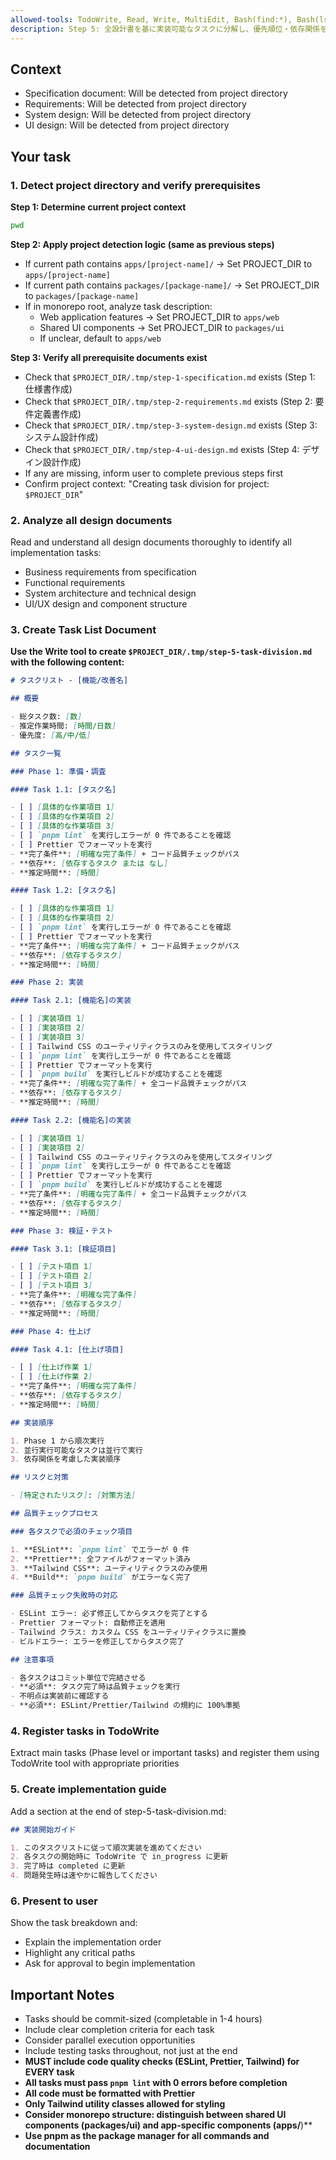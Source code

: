 ```yaml
---
allowed-tools: TodoWrite, Read, Write, MultiEdit, Bash(find:*), Bash(ls:*)
description: Step 5: 全設計書を基に実装可能なタスクに分解し、優先順位・依存関係を整理
---
```


## Context

- Specification document: Will be detected from project directory
- Requirements: Will be detected from project directory
- System design: Will be detected from project directory
- UI design: Will be detected from project directory

## Your task

### 1. Detect project directory and verify prerequisites

**Step 1: Determine current project context**

```bash
pwd
```

**Step 2: Apply project detection logic (same as previous steps)**

- If current path contains `apps/[project-name]/` → Set PROJECT_DIR to `apps/[project-name]`
- If current path contains `packages/[package-name]/` → Set PROJECT_DIR to `packages/[package-name]`
- If in monorepo root, analyze task description:
  - Web application features → Set PROJECT_DIR to `apps/web`
  - Shared UI components → Set PROJECT_DIR to `packages/ui`
  - If unclear, default to `apps/web`

**Step 3: Verify all prerequisite documents exist**

- Check that `$PROJECT_DIR/.tmp/step-1-specification.md` exists (Step 1: 仕様書作成)
- Check that `$PROJECT_DIR/.tmp/step-2-requirements.md` exists (Step 2: 要件定義書作成)
- Check that `$PROJECT_DIR/.tmp/step-3-system-design.md` exists (Step 3: システム設計作成)
- Check that `$PROJECT_DIR/.tmp/step-4-ui-design.md` exists (Step 4: デザイン設計作成)
- If any are missing, inform user to complete previous steps first
- Confirm project context: "Creating task division for project: `$PROJECT_DIR`"

### 2. Analyze all design documents

Read and understand all design documents thoroughly to identify all implementation tasks:

- Business requirements from specification
- Functional requirements
- System architecture and technical design
- UI/UX design and component structure

### 3. Create Task List Document

**Use the Write tool to create `$PROJECT_DIR/.tmp/step-5-task-division.md` with the following content:**

```markdown
# タスクリスト - [機能/改善名]

## 概要

- 総タスク数: [数]
- 推定作業時間: [時間/日数]
- 優先度: [高/中/低]

## タスク一覧

### Phase 1: 準備・調査

#### Task 1.1: [タスク名]

- [ ] [具体的な作業項目 1]
- [ ] [具体的な作業項目 2]
- [ ] [具体的な作業項目 3]
- [ ] `pnpm lint` を実行しエラーが 0 件であることを確認
- [ ] Prettier でフォーマットを実行
- **完了条件**: [明確な完了条件] + コード品質チェックがパス
- **依存**: [依存するタスク または なし]
- **推定時間**: [時間]

#### Task 1.2: [タスク名]

- [ ] [具体的な作業項目 1]
- [ ] [具体的な作業項目 2]
- [ ] `pnpm lint` を実行しエラーが 0 件であることを確認
- [ ] Prettier でフォーマットを実行
- **完了条件**: [明確な完了条件] + コード品質チェックがパス
- **依存**: [依存するタスク]
- **推定時間**: [時間]

### Phase 2: 実装

#### Task 2.1: [機能名]の実装

- [ ] [実装項目 1]
- [ ] [実装項目 2]
- [ ] [実装項目 3]
- [ ] Tailwind CSS のユーティリティクラスのみを使用してスタイリング
- [ ] `pnpm lint` を実行しエラーが 0 件であることを確認
- [ ] Prettier でフォーマットを実行
- [ ] `pnpm build` を実行しビルドが成功することを確認
- **完了条件**: [明確な完了条件] + 全コード品質チェックがパス
- **依存**: [依存するタスク]
- **推定時間**: [時間]

#### Task 2.2: [機能名]の実装

- [ ] [実装項目 1]
- [ ] [実装項目 2]
- [ ] Tailwind CSS のユーティリティクラスのみを使用してスタイリング
- [ ] `pnpm lint` を実行しエラーが 0 件であることを確認
- [ ] Prettier でフォーマットを実行
- [ ] `pnpm build` を実行しビルドが成功することを確認
- **完了条件**: [明確な完了条件] + 全コード品質チェックがパス
- **依存**: [依存するタスク]
- **推定時間**: [時間]

### Phase 3: 検証・テスト

#### Task 3.1: [検証項目]

- [ ] [テスト項目 1]
- [ ] [テスト項目 2]
- [ ] [テスト項目 3]
- **完了条件**: [明確な完了条件]
- **依存**: [依存するタスク]
- **推定時間**: [時間]

### Phase 4: 仕上げ

#### Task 4.1: [仕上げ項目]

- [ ] [仕上げ作業 1]
- [ ] [仕上げ作業 2]
- **完了条件**: [明確な完了条件]
- **依存**: [依存するタスク]
- **推定時間**: [時間]

## 実装順序

1. Phase 1 から順次実行
2. 並行実行可能なタスクは並行で実行
3. 依存関係を考慮した実装順序

## リスクと対策

- [特定されたリスク]: [対策方法]

## 品質チェックプロセス

### 各タスクで必須のチェック項目

1. **ESLint**: `pnpm lint` でエラーが 0 件
2. **Prettier**: 全ファイルがフォーマット済み
3. **Tailwind CSS**: ユーティリティクラスのみ使用
4. **Build**: `pnpm build` がエラーなく完了

### 品質チェック失敗時の対応

- ESLint エラー: 必ず修正してからタスクを完了とする
- Prettier フォーマット: 自動修正を適用
- Tailwind クラス: カスタム CSS をユーティリティクラスに置換
- ビルドエラー: エラーを修正してからタスク完了

## 注意事項

- 各タスクはコミット単位で完結させる
- **必須**: タスク完了時は品質チェックを実行
- 不明点は実装前に確認する
- **必須**: ESLint/Prettier/Tailwind の規約に 100%準拠
```

### 4. Register tasks in TodoWrite

Extract main tasks (Phase level or important tasks) and register them using TodoWrite tool with appropriate priorities

### 5. Create implementation guide

Add a section at the end of step-5-task-division.md:

```markdown
## 実装開始ガイド

1. このタスクリストに従って順次実装を進めてください
2. 各タスクの開始時に TodoWrite で in_progress に更新
3. 完了時は completed に更新
4. 問題発生時は速やかに報告してください
```

### 6. Present to user

Show the task breakdown and:

- Explain the implementation order
- Highlight any critical paths
- Ask for approval to begin implementation

## Important Notes

- Tasks should be commit-sized (completable in 1-4 hours)
- Include clear completion criteria for each task
- Consider parallel execution opportunities
- Include testing tasks throughout, not just at the end
- **MUST include code quality checks (ESLint, Prettier, Tailwind) for EVERY task**
- **All tasks must pass `pnpm lint` with 0 errors before completion**
- **All code must be formatted with Prettier**
- **Only Tailwind utility classes allowed for styling**
- **Consider monorepo structure: distinguish between shared UI components (packages/ui) and app-specific components (apps/**)\*\*
- **Use pnpm as the package manager for all commands and documentation**
